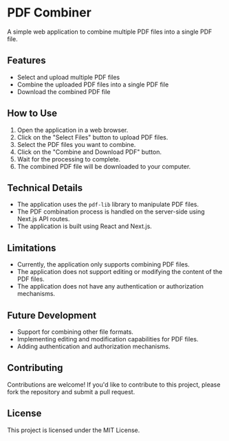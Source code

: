 # PDF Combiner

A simple web application to combine multiple PDF files into a single PDF file.

## Features

* Select and upload multiple PDF files
* Combine the uploaded PDF files into a single PDF file
* Download the combined PDF file

## How to Use

1. Open the application in a web browser.
2. Click on the "Select Files" button to upload PDF files.
3. Select the PDF files you want to combine.
4. Click on the "Combine and Download PDF" button.
5. Wait for the processing to complete.
6. The combined PDF file will be downloaded to your computer.

## Technical Details

* The application uses the `pdf-lib` library to manipulate PDF files.
* The PDF combination process is handled on the server-side using Next.js API routes.
* The application is built using React and Next.js.

## Limitations

* Currently, the application only supports combining PDF files.
* The application does not support editing or modifying the content of the PDF files.
* The application does not have any authentication or authorization mechanisms.

## Future Development

* Support for combining other file formats.
* Implementing editing and modification capabilities for PDF files.
* Adding authentication and authorization mechanisms.

## Contributing

Contributions are welcome! If you'd like to contribute to this project, please fork the repository and submit a pull request.

## License

This project is licensed under the MIT License.

